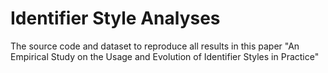# Identifier Style Analyses
The source code and dataset to reproduce all results in this paper "An Empirical Study on the Usage and Evolution of Identifier Styles in Practice"
